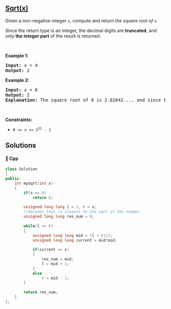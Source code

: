 ## [Sqrt(x)](https://leetcode.com/problems/sqrtx)

<p>Given a non-negative integer <code>x</code>,&nbsp;compute and return <em>the square root of</em> <code>x</code>.</p>

<p>Since the return type&nbsp;is an integer, the decimal digits are <strong>truncated</strong>, and only <strong>the integer part</strong> of the result&nbsp;is returned.</p>

<p>&nbsp;</p>
<p><strong>Example 1:</strong></p>

<pre>
<strong>Input:</strong> x = 4
<strong>Output:</strong> 2
</pre>

<p><strong>Example 2:</strong></p>

<pre>
<strong>Input:</strong> x = 8
<strong>Output:</strong> 2
<strong>Explanation:</strong> The square root of 8 is 2.82842..., and since the decimal part is truncated, 2 is returned.</pre>

<p>&nbsp;</p>
<p><strong>Constraints:</strong></p>

<ul>
	<li><code>0 &lt;= x &lt;= 2<sup>31</sup> - 1</code></li>
</ul>


## Solutions
#### 🧠 Cpp
```cpp
class Solution
{
public:
    int mySqrt(int x)
    {
        if(x == 0)
            return 0;
        
        unsigned long long l = 1, r = x;
        //decimal that is closest to the sqrt of the number
        unsigned long long res_num = 0;
        
        while(l <= r)
        {
            unsigned long long mid = (l + r)/2;
            unsigned long long current = mid*mid;
            
            if(current <= x)
            {
                res_num = mid;
                l = mid + 1;
            }
            else
                r = mid - 1;
        }
        
        return res_num;
    }
};
```
